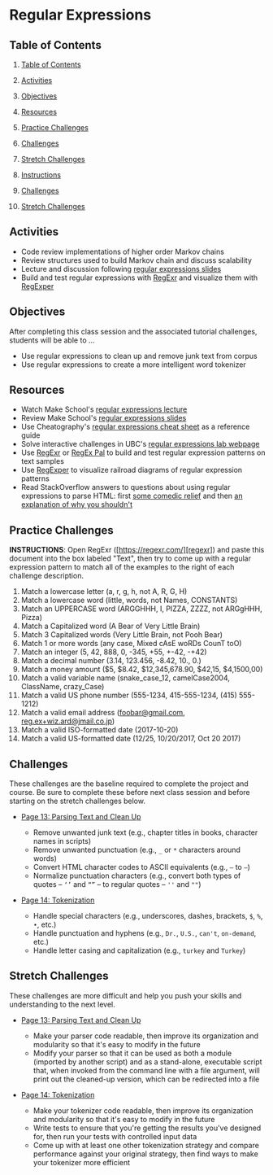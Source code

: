 # Regular Expressions 

<!-- omit in toc -->

 ## Table of Contents

1. [Table of Contents](#table-of-contents)
1. [Activities](#activities)
1. [Objectives](#objectives)
1. [Resources](#resources)
1. [Practice Challenges](#practice-challenges)
1. [Challenges](#challenges)
1. [Stretch Challenges](#stretch-challenges)

  1. [Instructions](#instructions)

6. [Challenges](#challenges)
7. [Stretch Challenges](#stretch-challenges)

## Activities

- Code review implementations of higher order Markov chains
- Review structures used to build Markov chain and discuss scalability
- Lecture and discussion following [regular expressions slides]
- Build and test regular expressions with [RegExr] and visualize them with [RegExper]

## Objectives

After completing this class session and the associated tutorial challenges, students will be able to ...

- Use regular expressions to clean up and remove junk text from corpus
- Use regular expressions to create a more intelligent word tokenizer

## Resources

- Watch Make School's [regular expressions lecture]
- Review Make School's [regular expressions slides]
- Use Cheatography's [regular expressions cheat sheet] as a reference guide
- Solve interactive challenges in UBC's [regular expressions lab webpage][ubc regex lab]
- Use [RegExr] or [RegEx Pal] to build and test regular expression patterns on text samples
- Use [RegExper] to visualize railroad diagrams of regular expression patterns
- Read StackOverflow answers to questions about using regular expressions to parse HTML: first [some comedic relief][so match html tags] and then [an explanation of why you shouldn't][so why not html]

## Practice Challenges

**INSTRUCTIONS**: Open RegExr ([https://regexr.com/][regexr]) and paste this document into the box labeled "Text", then try to come up with a regular expression pattern to match all of the examples to the right of each challenge description.

1. Match a lowercase letter (a, r, g, h, not A, R, G, H)
2. Match a lowercase word (little, words, not Names, CONSTANTS)
3. Match an UPPERCASE word (ARGGHHH, I, PIZZA, ZZZZ, not ARGgHHH, Pizza)
4. Match a Capitalized word (A Bear of Very Little Brain)
5. Match 3 Capitalized words (Very Little Brain, not Pooh Bear)
6. Match 1 or more words (any case, Mixed cAsE woRDs CounT toO)
7. Match an integer (5, 42, 888, 0, -345, +55, +-42, -+42)
8. Match a decimal number (3.14, 123.456, -8.42, 10., 0.)
9. Match a money amount ($5, $8.42, $12,345,678.90, $42,15, $4,1500,00)
10. Match a valid variable name (snake_case_12, camelCase2004, ClassName, crazy_Case)
11. Match a valid US phone number (555-1234, 415-555-1234, (415) 555-1212)
12. Match a valid email address (foobar@gmail.com, reg.ex+wiz.ard@jmail.co.jp)
13. Match a valid ISO-formatted date (2017-10-20)
14. Match a valid US-formatted date (12/25, 10/20/2017, Oct 20 2017)

## Challenges

These challenges are the baseline required to complete the project and course. Be sure to complete these before next class session and before starting on the stretch challenges below.

- [Page 13: Parsing Text and Clean Up]

  - Remove unwanted junk text (e.g., chapter titles in books, character names in scripts)
  - Remove unwanted punctuation (e.g., `_` or `*` characters around words)
  - Convert HTML character codes to ASCII equivalents (e.g., `—` to `—`)
  - Normalize punctuation characters (e.g., convert both types of quotes – `‘’` and `“”` – to regular quotes – `''` and `""`)

- [Page 14: Tokenization][page 13: parsing text and clean up]

  - Handle special characters (e.g., underscores, dashes, brackets, `$`, `%`, `•`, etc.)
  - Handle punctuation and hyphens (e.g., `Dr.`, `U.S.`, `can't`, `on-demand`, etc.)
  - Handle letter casing and capitalization (e.g., `turkey` and `Turkey`)

## Stretch Challenges

These challenges are more difficult and help you push your skills and understanding to the next level.

- [Page 13: Parsing Text and Clean Up]

  - Make your parser code readable, then improve its organization and modularity so that it's easy to modify in the future
  - Modify your parser so that it can be used as both a module (imported by another script) and as a stand-alone, executable script that, when invoked from the command line with a file argument, will print out the cleaned-up version, which can be redirected into a file

- [Page 14: Tokenization][page 13: parsing text and clean up]

  - Make your tokenizer code readable, then improve its organization and modularity so that it's easy to modify in the future
  - Write tests to ensure that you're getting the results you've designed for, then run your tests with controlled input data
  - Come up with at least one other tokenization strategy and compare performance against your original strategy, then find ways to make your tokenizer more efficient

[page 13: parsing text and clean up]: https://bit.ly/tutorial-tweet-generator
[page 14: tokenization]: https://bit.ly/tutorial-tweet-generator
[regex pal]: https://www.regexpal.com/
[regexper]: https://regexper.com/
[regexr]: https://regexr.com/
[regular expressions cheat sheet]: https://www.cheatography.com/davechild/cheat-sheets/regular-expressions/
[regular expressions lecture]: https://www.youtube.com/watch?v=roUtBDH3Obc
[regular expressions slides]: https://github.com/tech-at-du/ACS-1120-Intro-Data-Structures/blob/master/Slides/RegularExpressions.pdf
[so match html tags]: http://stackoverflow.com/questions/1732348/regex-match-open-tags-except-xhtml-self-contained-tags
[so why not html]: http://stackoverflow.com/questions/590747/using-regular-expressions-to-parse-html-why-not
[ubc regex lab]: http://www.ugrad.cs.ubc.ca/~cs121/2015W1/Labs/Lab8/lab8.html
